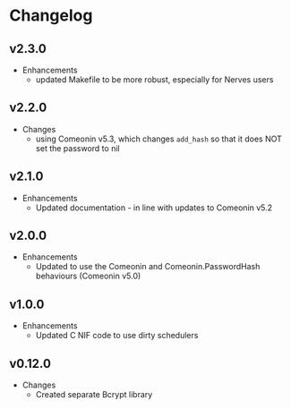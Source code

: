 # Changelog

## v2.3.0

* Enhancements
  * updated Makefile to be more robust, especially for Nerves users

## v2.2.0

* Changes
  * using Comeonin v5.3, which changes `add_hash` so that it does NOT set the password to nil

## v2.1.0

* Enhancements
  * Updated documentation - in line with updates to Comeonin v5.2

## v2.0.0

* Enhancements
  * Updated to use the Comeonin and Comeonin.PasswordHash behaviours (Comeonin v5.0)

## v1.0.0

* Enhancements
  * Updated C NIF code to use dirty schedulers

## v0.12.0

* Changes
  * Created separate Bcrypt library
